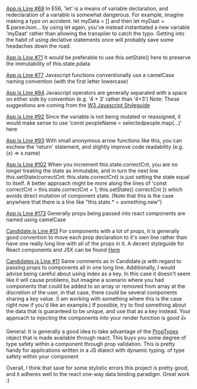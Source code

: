 [App.js Line #69](https://github.com/LiuStudio/react-namegame/blob/master/src/components/app.js#L69)
  In ES6, 'let' is a means of variable declaration, and redeclaration of a variable is somewhat dangerous.
  For example, imagine making a typo on accident. let myData = [] and then let myDaat = $.parseJson...
  by using let again, you've instead instantiated a new variable 'myDaat' rather than allowing the transpiler
  to catch the typo. Getting into the habit of using declative statements once will probably save some headaches
  down the road.
  
[App.js Line #71](https://github.com/LiuStudio/react-namegame/blob/master/src/components/app.js#L71)
  It would be preferable to use this.setState() here to preserve the immutability of this.state.pdata
  
[App.js Line #77](https://github.com/LiuStudio/react-namegame/blob/master/src/components/app.js#L77)
  Javascript functions conventionally use a camelCase naming convention (with the first letter lowercase)
  
[App.js Line #84](https://github.com/LiuStudio/react-namegame/blob/master/src/components/app.js#L84)
  Javascript operators are generally separated with a space on either side by convention (e.g. '4 + 3' rather than '4+3')
  Note: These suggestions are coming from the [W3 Javascript Styleguide](http://www.w3schools.com/js/js_conventions.asp)
  
[App.js Line #92](https://github.com/LiuStudio/react-namegame/blob/master/src/components/app.js#L92)
  Since the variable is not being mutated or reassigned, it would make sense to use 'const peopleName = selectedpeople.map(...)' here
  
[App.js Line #93](https://github.com/LiuStudio/react-namegame/blob/master/src/components/app.js#L93)
  With small anonymous arrow functions like this, you can eschew the 'return' statement, and slightly improve
  code readability (e.g. (x) => x.name)
  
[App.js Line #102](https://github.com/LiuStudio/react-namegame/blob/master/src/components/app.js#L102)
  When you increment this.state.correctCnt, you are no longer treating the state as immutable, and in turn the next line
  this.setState(correctCnt: this.state.correctCnt) is just setting the state equal to itself. A better approach might be
  more along the lines of 'const correctCnt = this.state.correctCnt + 1; this.setState({ correctCnt }) which avoids direct
  mutation of component state. (Note that this is the case anywhere that there is a line like "this.state.* = something.new")
  
[App.js Line #173](https://github.com/LiuStudio/react-namegame/blob/master/src/components/app.js#L173)
  Generally props being passed into react components are named using camelCase
  
[Candidate.js Line #13](https://github.com/LiuStudio/react-namegame/blob/master/src/components/candidate.js#L13)
  For components with a lot of props, it is generally good convention to move each prop declaration to it's own line
  rather than have one really long line with all of the props in it. A decent styleguide for React components
  and JSX can be found [Here](https://github.com/airbnb/javascript/tree/master/react#basic-rules)
  
[Candidates.js Line #11](https://github.com/LiuStudio/react-namegame/blob/master/src/components/candidates.js#L11)
  Same comments as in Candidate.js with regard to passing props to components all in one long line. Additionally, I would
  advise being careful about using index as a key. In this case it doesn't seem like it will cause problems, but imagine
  a scenario where you had components that could be added to an array or removed from array at the discretion of the user,
  in that case, there could be several components sharing a key value. (I am working with something where this is the case
  right now if you'd like an example.) If possible, try to find something about the data that is guaranteed to be unique, and
  use that as a key instead. Your approach to injecting the <Candidate /> components into your render function is good :thumbsup:
  
General:
  It is generally a good idea to take advantage of the [PropTypes](https://facebook.github.io/react/docs/typechecking-with-proptypes.html)
  object that is made available through react. This buys you some degree of type safety within a component through prop validation.
  This is pretty handy for applications written in a JS dialect with dynamic typing.
  of type safety within your component
  
  Overall, I think that save for some stylistic errors this project is pretty good, and it adheres well to the react one-way data binding 
  paradigm. Great work :)
